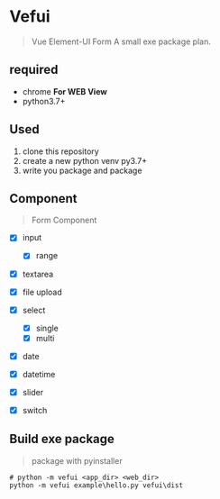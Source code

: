 # Vefui
> Vue Element-UI Form
> A small exe package plan.

## required

+ chrome **For WEB View**
+ python3.7+

## Used

1. clone this repository
2. create a new python venv py3.7+
3. write you package and package

## Component
> Form Component

- [x] input
    - [x] range
- [x] textarea
- [x] file upload
- [x] select
    - [x] single
    - [x] multi
- [x] date 
- [x] datetime
- [x] slider
- [x] switch


## Build exe package
> package with pyinstaller
```shell script
# python -m vefui <app_dir> <web_dir>
python -m vefui example\hello.py vefui\dist
```